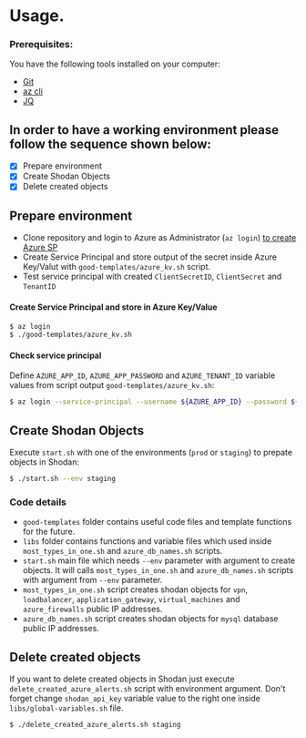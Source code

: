 # Usage.
### Prerequisites:
You have the following tools installed on your computer:

- [Git](https://git-scm.com/downloads "Git downloads page") 
- [az cli](https://docs.microsoft.com/en-us/cli/azure/install-azure-cli "Azure CLI install page")
- [JQ](https://stedolan.github.io/jq/download/ "Tool to parse Json data")

## In order to have a working environment please follow the sequence shown below:
- [x] Prepare environment
- [x] Create Shodan Objects
- [x] Delete created objects 

## Prepare environment
- Clone repository and login to Azure as Administrator (`az login`) [to create Azure SP](https://docs.microsoft.com/en-us/cli/azure/create-an-azure-service-principal-azure-cli "Create Azure Service principal") 
- Create Service Principal and store output of the secret inside Azure Key/Valut with `good-templates/azure_kv.sh` script.
- Test service principal with created `ClientSecretID`, `ClientSecret` and `TenantID`

#### Create Service Principal and store in Azure Key/Value
```bash
$ az login
$ ./good-templates/azure_kv.sh
```
#### Check service principal
Define `AZURE_APP_ID`, `AZURE_APP_PASSWORD` and `AZURE_TENANT_ID` variable values from script output `good-templates/azure_kv.sh`:
```bash
$ az login --service-principal --username ${AZURE_APP_ID} --password ${AZURE_APP_PASSWORD} --tenant ${AZURE_TENANT_ID}
```

## Create Shodan Objects
Execute `start.sh` with one of the environments (`prod` or `staging`) to prepate objects in Shodan:
```bash
$ ./start.sh --env staging
```
### Code details
- `good-templates` folder contains useful code files and template functions for the future.
- `libs` folder contains functions and variable files which used inside `most_types_in_one.sh` and `azure_db_names.sh` scripts.
- `start.sh` main file which needs `--env` parameter with argument to create objects. It will calls `most_types_in_one.sh` and `azure_db_names.sh` scripts with argument from `--env` parameter. 
- `most_types_in_one.sh` script creates shodan objects for `vpn`, `loadbalancer`, `application_gateway`, `virtual_machines` and `azure_firewalls` public IP addresses.
- `azure_db_names.sh` script creates shodan objects for `mysql` database public IP addresses.
  
## Delete created objects
If you want to delete created objects in Shodan just execute `delete_created_azure_alerts.sh` script with environment argument. Don't forget change `shodan_api_key` variable value to the right one inside `libs/global-variables.sh` file.
```bash
$ ./delete_created_azure_alerts.sh staging
```
